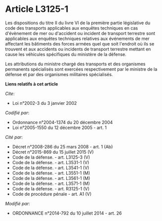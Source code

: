 # Article L3125-1

Les dispositions du titre II du livre VI de la première partie législative du code des transports applicables aux enquêtes
techniques en cas d'évènement de mer ou d'accident ou incident de transport terrestre sont applicables aux enquêtes
techniques relatives aux événements de mer affectant les bâtiments des forces armées quel que soit l'endroit où ils se
trouvent et aux accidents ou incidents de transport terrestre mettant en cause les véhicules spécifiques du ministère de la
défense. 

Les attributions du ministre chargé des transports et des organismes permanents spécialisés sont exercées respectivement par
le ministre de la défense et par des organismes militaires spécialisés.

**Liens relatifs à cet article**

_Cite_:

  - Loi n°2002-3 du 3 janvier 2002

_Codifié par_:

  - Ordonnance n°2004-1374 du 20 décembre 2004
  - Loi n°2005-1550 du 12 décembre 2005 - art. 1

_Cité par_:

  - Décret n°2008-286 du 25 mars 2008 - art. 1 (Ab)
  - Décret n°2015-869 du 15 juillet 2015 (V)
  - Code de la défense. - art. L3125-3 (V)
  - Code de la défense. - art. L3531-1 (V)
  - Code de la défense. - art. L3541-1 (V)
  - Code de la défense. - art. L3551-1 (M)
  - Code de la défense. - art. L3561-1 (M)
  - Code de la défense. - art. L3571-1 (M)
  - Code de la défense. - art. R3125-1 (V)
  - Code de procédure pénale - art. A1 (V)

_Modifié par_:

  - ORDONNANCE n°2014-792 du 10 juillet 2014 - art. 26
